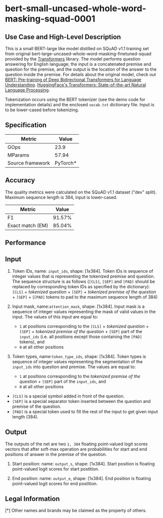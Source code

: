 # bert-small-uncased-whole-word-masking-squad-0001

## Use Case and High-Level Description

This is a small BERT-large like model distilled on SQuAD v1.1 training set from original
bert-large-uncased-whole-word-masking-finetuned-squad provided by the [Transformers](https://github.com/huggingface/transformers) library.
The model performs question answering for English language;
the input is a concatenated premise and question for the premise,
and the output is the location of the answer to the question inside the premise.
For details about the original model, check out
[BERT: Pre-training of Deep Bidirectional Transformers for Language Understanding](https://arxiv.org/abs/1810.04805).
[HuggingFace's Transformers: State-of-the-art Natural Language Processing](https://arxiv.org/abs/1910.03771).

Tokenization occurs using the BERT tokenizer (see the demo code for implementation details) and the enclosed `vocab.txt` dictionary file. Input is to be lower-cased before tokenizing.

## Specification

| Metric            | Value                 |
|-------------------|-----------------------|
| GOps              | 23.9                  |
| MParams           | 57.94                 |
| Source framework  | PyTorch\*             |

## Accuracy

The quality metrics were calculated on the SQuAD v1.1 dataset ("dev" split). Maximum sequence length is 384, input is lower-cased.

| Metric                    | Value         |
|---------------------------|---------------|
| F1                        |        91.57% |
| Exact match (EM)          |        85.04% |

## Performance

## Input

1. Token IDs, name: `input_ids`, shape: [1x384].
Token IDs is sequence of integer values that is representing the tokenized premise and question.
The sequence structure is as follows (`[CLS]`, `[SEP]` and `[PAD]` should be replaced by corresponding token IDs
as specified by the dictionary):
`[CLS]` + *tokenized question* + `[SEP]` + *tokenized premise of the question* + `[SEP]` + (`[PAD]` tokens to pad to the maximum sequence length of 384)

2. Input mask, name:`attention_mask`, shape: [1x384].
Input mask is a sequence of integer values representing the mask of valid values in the input.
The values of this input are equal to:
    * `1` at positions corresponding to the `[CLS]` + *tokenized question* + `[SEP]` + *tokenized premise of the question* + `[SEP]` part of the `input_ids`  (i.e. all positions except those containing the `[PAD]` tokens), and
    * `0` at all other positions

3. Token types,  name:`token_type_ids`, shape: [1x384].
Token types is sequence of integer values representing the segmentation of the `input_ids` into question and premise.
The values are equal to:
    * `1` at positions corresponding to the *tokenized premise of the question* + `[SEP]` part of the `input_ids`, and
    * `0` at all other positions

* `[CLS]` is a special symbol added in front of the question.
* `[SEP]` is a special separator token inserted between the question and premise of the question.
* `[PAD]` is a special token used to fill the rest of the input to get given input length (384).

## Output

The outputs of the net are two `1, 384` floating point-valued logit scores vectors that after soft-max operation are probabilities for start and end positions of answer in the premise of the question.

1. Start position: name: `output_s`, shape: [1x384].
Start position is floating point-valued logit scores for start postition.

2. End position: name: `output_e`, shape: [1x384].
End position is floating point-valued logit scores for end postition.

## Legal Information
[*] Other names and brands may be claimed as the property of others.

